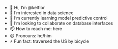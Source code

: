 - 👋 Hi, I’m @kelflor
- 👀 I’m interested in data science
- 🌱 I’m currently learning model predictive control
- 💞️ I’m looking to collaborate on database interfaces
- 📫 How to reach me: here
- 😄 Pronouns: he/him
- ⚡ Fun fact: traversed the US by bicycle

<!---
kelflor/kelflor is a ✨ special ✨ repository because its `README.md` (this file) appears on your GitHub profile.
You can click the Preview link to take a look at your changes.
--->
